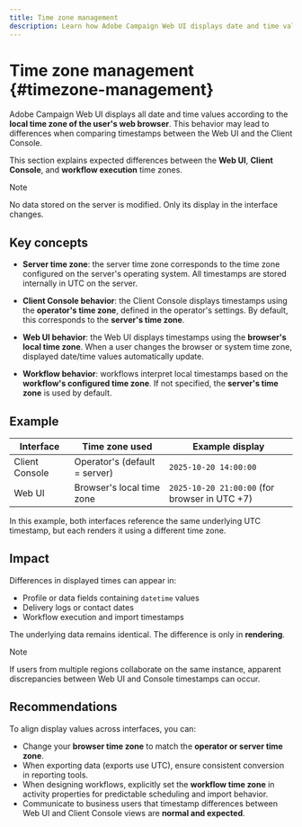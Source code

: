 ```yaml
---
title: Time zone management
description: Learn how Adobe Campaign Web UI displays date and time values based on browser, operator, workflow, and server time zones.
---
```

# Time zone management {#timezone-management}

Adobe Campaign Web UI displays all date and time values according to the **local time zone of the user's web browser**. This behavior may lead to differences when comparing timestamps between the Web UI and the Client Console.

This section explains expected differences between the **Web UI**, **Client Console**, and **workflow execution** time zones.

>[!NOTE]
>
>No data stored on the server is modified. Only its display in the interface changes.

## Key concepts

* **Server time zone**: the server time zone corresponds to the time zone configured on the server's operating system. All timestamps are stored internally in UTC on the server.

* **Client Console behavior**: the Client Console displays timestamps using the **operator's time zone**, defined in the operator's settings. By default, this corresponds to the **server's time zone**.

* **Web UI behavior**: the Web UI displays timestamps using the **browser's local time zone**. When a user changes the browser or system time zone, displayed date/time values automatically update.

* **Workflow behavior**: workflows interpret local timestamps based on the **workflow's configured time zone**. If not specified, the **server's time zone** is used by default.

## Example

| Interface | Time zone used | Example display |
|------------|----------------|-----------------|
| Client Console | Operator's (default = server) | `2025-10-20 14:00:00` |
| Web UI | Browser's local time zone | `2025-10-20 21:00:00` (for browser in UTC +7) |

In this example, both interfaces reference the same underlying UTC timestamp, but each renders it using a different time zone.

## Impact

Differences in displayed times can appear in:

* Profile or data fields containing `datetime` values
* Delivery logs or contact dates
* Workflow execution and import timestamps

The underlying data remains identical. The difference is only in **rendering**.

>[!NOTE]
>
>If users from multiple regions collaborate on the same instance, apparent discrepancies between Web UI and Console timestamps can occur.

## Recommendations

To align display values across interfaces, you can:

* Change your **browser time zone** to match the **operator or server time zone**.
* When exporting data (exports use UTC), ensure consistent conversion in reporting tools.
* When designing workflows, explicitly set the **workflow time zone** in activity properties for predictable scheduling and import behavior.
* Communicate to business users that timestamp differences between Web UI and Client Console views are **normal and expected**.
